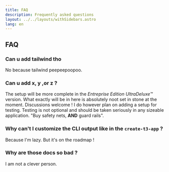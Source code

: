 ```yaml
---
title: FAQ
description: Frequently asked questions
layout: ../../layouts/withSidebars.astro
lang: en
---
```


## FAQ

### Can u add tailwind tho

No because tailwind peepeepoopoo.

### Can u add x, y ,or z ?

The setup will be more complete in the _Entreprise Edition UltraDeluxe™_ version. What exactly will be in here is absolutely noot set in stone at the moment. Discussions welcome !
I do however plan on adding a setup for testing. Testing is not optional and should be taken seriously in any sizeable application. "Buy safety nets, **AND** guard rails".

### Why can't I customize the CLI output like in the `create-t3-app` ?

Because I'm lazy. But it's on the roadmap !

### Why are those docs so bad ?

I am not a clever person.
